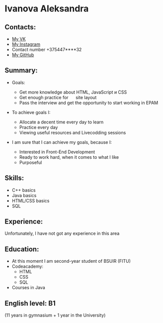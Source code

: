 
# Ivanova Aleksandra

## Contacts:
- [My VK](https://vk.com/id146633339 "VK")
- [My Instagram](https://www.instagram.com/lek_an_arteg/ "Inst")
- Сontact number +375447****32
- [My GitHub](https://github.com/leqsar "GitHib")

## Summary:

- Goals:
    - Get more knowledge about HTML, JavaScript и CSS
    - Get enough practice for
     site layout
    - Pass the interview and get the opportunity to start working in EPAM

- To achieve goals I:
    - Allocate a decent time every day to learn
    - Practice every day
    - Viewing useful resources and Livecodding sessions

- I am sure that I can achieve my goals, because I:
    - Interested in Front-End Development
    - Ready to work hard, when it comes to what I like
    - Purposeful

## Skills:

- С++ basics
- Java basics
- HTML/CSS basics
- SQL

## Experience:

Unfortunately, I have not got any experience in this area

## Education:

- At this moment I am second-year   student of BSUIR (FITU)
- Codeacademy:
    - HTML
    - CSS
    - SQL
- Courses in Java

## English level: B1

(11 years in gymnasium + 1 year in the University)
